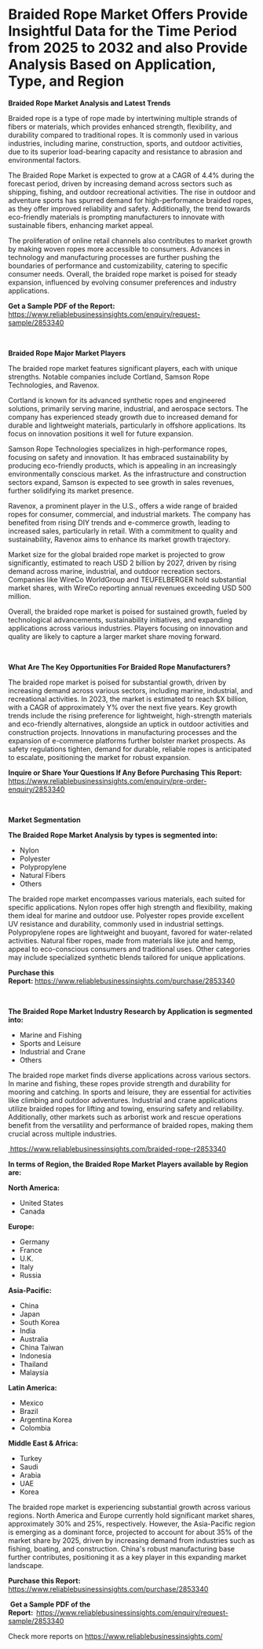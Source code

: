 <p><h1>Braided Rope Market Offers Provide Insightful Data for the Time Period from 2025 to 2032 and also Provide Analysis Based on Application, Type, and Region</h1></p><p><strong>Braided Rope Market Analysis and Latest Trends</strong></p>
<p><p>Braided rope is a type of rope made by intertwining multiple strands of fibers or materials, which provides enhanced strength, flexibility, and durability compared to traditional ropes. It is commonly used in various industries, including marine, construction, sports, and outdoor activities, due to its superior load-bearing capacity and resistance to abrasion and environmental factors.</p><p>The Braided Rope Market is expected to grow at a CAGR of 4.4% during the forecast period, driven by increasing demand across sectors such as shipping, fishing, and outdoor recreational activities. The rise in outdoor and adventure sports has spurred demand for high-performance braided ropes, as they offer improved reliability and safety. Additionally, the trend towards eco-friendly materials is prompting manufacturers to innovate with sustainable fibers, enhancing market appeal. </p><p>The proliferation of online retail channels also contributes to market growth by making woven ropes more accessible to consumers. Advances in technology and manufacturing processes are further pushing the boundaries of performance and customizability, catering to specific consumer needs. Overall, the braided rope market is poised for steady expansion, influenced by evolving consumer preferences and industry applications.</p></p>
<p><strong>Get a Sample PDF of the Report:&nbsp;</strong> <a href="https://www.reliablebusinessinsights.com/enquiry/request-sample/2853340?utm_campaign=2318&utm_medium=2&utm_source=Github&utm_content=ia&utm_term=11032025&utm_id=braided-rope">https://www.reliablebusinessinsights.com/enquiry/request-sample/2853340</a></p>
<p>&nbsp;</p>
<p><strong>Braided Rope Major Market Players</strong></p>
<p><p>The braided rope market features significant players, each with unique strengths. Notable companies include Cortland, Samson Rope Technologies, and Ravenox.</p><p>Cortland is known for its advanced synthetic ropes and engineered solutions, primarily serving marine, industrial, and aerospace sectors. The company has experienced steady growth due to increased demand for durable and lightweight materials, particularly in offshore applications. Its focus on innovation positions it well for future expansion.</p><p>Samson Rope Technologies specializes in high-performance ropes, focusing on safety and innovation. It has embraced sustainability by producing eco-friendly products, which is appealing in an increasingly environmentally conscious market. As the infrastructure and construction sectors expand, Samson is expected to see growth in sales revenues, further solidifying its market presence.</p><p>Ravenox, a prominent player in the U.S., offers a wide range of braided ropes for consumer, commercial, and industrial markets. The company has benefited from rising DIY trends and e-commerce growth, leading to increased sales, particularly in retail. With a commitment to quality and sustainability, Ravenox aims to enhance its market growth trajectory.</p><p>Market size for the global braided rope market is projected to grow significantly, estimated to reach USD 2 billion by 2027, driven by rising demand across marine, industrial, and outdoor recreation sectors. Companies like WireCo WorldGroup and TEUFELBERGER hold substantial market shares, with WireCo reporting annual revenues exceeding USD 500 million. </p><p>Overall, the braided rope market is poised for sustained growth, fueled by technological advancements, sustainability initiatives, and expanding applications across various industries. Players focusing on innovation and quality are likely to capture a larger market share moving forward.</p></p>
<p>&nbsp;</p>
<p><strong>What Are The Key Opportunities For Braided Rope Manufacturers?</strong></p>
<p><p>The braided rope market is poised for substantial growth, driven by increasing demand across various sectors, including marine, industrial, and recreational activities. In 2023, the market is estimated to reach $X billion, with a CAGR of approximately Y% over the next five years. Key growth trends include the rising preference for lightweight, high-strength materials and eco-friendly alternatives, alongside an uptick in outdoor activities and construction projects. Innovations in manufacturing processes and the expansion of e-commerce platforms further bolster market prospects. As safety regulations tighten, demand for durable, reliable ropes is anticipated to escalate, positioning the market for robust expansion.</p></p>
<p><strong>Inquire or Share Your Questions If Any Before Purchasing This Report:</strong> <a href="https://www.reliablebusinessinsights.com/enquiry/pre-order-enquiry/2853340?utm_campaign=2318&utm_medium=2&utm_source=Github&utm_content=ia&utm_term=11032025&utm_id=braided-rope">https://www.reliablebusinessinsights.com/enquiry/pre-order-enquiry/2853340</a></p>
<p>&nbsp;</p>
<p><strong>Market Segmentation</strong></p>
<p><strong>The Braided Rope Market Analysis by types is segmented into:</strong></p>
<p><ul><li>Nylon</li><li>Polyester</li><li>Polypropylene</li><li>Natural Fibers</li><li>Others</li></ul></p>
<p><p>The braided rope market encompasses various materials, each suited for specific applications. Nylon ropes offer high strength and flexibility, making them ideal for marine and outdoor use. Polyester ropes provide excellent UV resistance and durability, commonly used in industrial settings. Polypropylene ropes are lightweight and buoyant, favored for water-related activities. Natural fiber ropes, made from materials like jute and hemp, appeal to eco-conscious consumers and traditional uses. Other categories may include specialized synthetic blends tailored for unique applications.</p></p>
<p><strong>Purchase this Report:&nbsp;</strong><a href="https://www.reliablebusinessinsights.com/purchase/2853340?utm_campaign=2318&utm_medium=2&utm_source=Github&utm_content=ia&utm_term=11032025&utm_id=braided-rope">https://www.reliablebusinessinsights.com/purchase/2853340</a></p>
<p>&nbsp;</p>
<p><strong>The Braided Rope Market Industry Research by Application is segmented into:</strong></p>
<p><ul><li>Marine and Fishing</li><li>Sports and Leisure</li><li>Industrial and Crane</li><li>Others</li></ul></p>
<p><p>The braided rope market finds diverse applications across various sectors. In marine and fishing, these ropes provide strength and durability for mooring and catching. In sports and leisure, they are essential for activities like climbing and outdoor adventures. Industrial and crane applications utilize braided ropes for lifting and towing, ensuring safety and reliability. Additionally, other markets such as arborist work and rescue operations benefit from the versatility and performance of braided ropes, making them crucial across multiple industries.</p></p>
<p><a href="https://www.reliablebusinessinsights.com/braided-rope-r2853340?utm_campaign=2318&utm_medium=2&utm_source=Github&utm_content=ia&utm_term=11032025&utm_id=braided-rope">&nbsp;https://www.reliablebusinessinsights.com/braided-rope-r2853340</a></p>
<p><strong>In terms of Region, the Braided Rope Market Players available by Region are:</strong></p>
<p>
    <p> <strong> North America: </strong>
        <ul>
            <li>United States</li>
            <li>Canada</li>
        </ul>
        </p> 
    <p> <strong> Europe: </strong>
        <ul>
            <li>Germany</li>
            <li>France</li>
            <li>U.K.</li>
            <li>Italy</li>
            <li>Russia</li>
        </ul>
        </p> 
    <p> <strong> Asia-Pacific: </strong>
        <ul>
            <li>China</li>
            <li>Japan</li>
            <li>South Korea</li>
            <li>India</li>
            <li>Australia</li>
            <li>China Taiwan</li>
            <li>Indonesia</li>
            <li>Thailand</li>
            <li>Malaysia</li>
        </ul>
        </p> 
    <p> <strong> Latin America: </strong>
        <ul>
            <li>Mexico</li>
            <li>Brazil</li>
            <li>Argentina Korea</li>
            <li>Colombia</li>
        </ul>
        </p> 
    <p> <strong> Middle East & Africa: </strong>
        <ul>
            <li>Turkey</li>
            <li>Saudi</li>
            <li>Arabia</li>
            <li>UAE</li>
            <li>Korea</li>
        </ul>
    </p>
    </p>
<p><p>The braided rope market is experiencing substantial growth across various regions. North America and Europe currently hold significant market shares, approximately 30% and 25%, respectively. However, the Asia-Pacific region is emerging as a dominant force, projected to account for about 35% of the market share by 2025, driven by increasing demand from industries such as fishing, boating, and construction. China's robust manufacturing base further contributes, positioning it as a key player in this expanding market landscape.</p></p>
<p><strong>Purchase this Report: </strong><a href="https://www.reliablebusinessinsights.com/purchase/2853340?utm_campaign=2318&utm_medium=2&utm_source=Github&utm_content=ia&utm_term=11032025&utm_id=braided-rope">https://www.reliablebusinessinsights.com/purchase/2853340</a></p>
<p>&nbsp;<strong>Get a Sample PDF of the Report:&nbsp;&nbsp;</strong><a href="https://www.reliablebusinessinsights.com/enquiry/request-sample/2853340?utm_campaign=2318&utm_medium=2&utm_source=Github&utm_content=ia&utm_term=11032025&utm_id=braided-rope">https://www.reliablebusinessinsights.com/enquiry/request-sample/2853340</a></p>
<p><strong></strong></p>
<p>Check more reports on <a href="https://www.reliablebusinessinsights.com/?utm_campaign=2318&utm_medium=2&utm_source=Github&utm_content=ia&utm_term=11032025&utm_id=braided-rope">https://www.reliablebusinessinsights.com/</a></p>